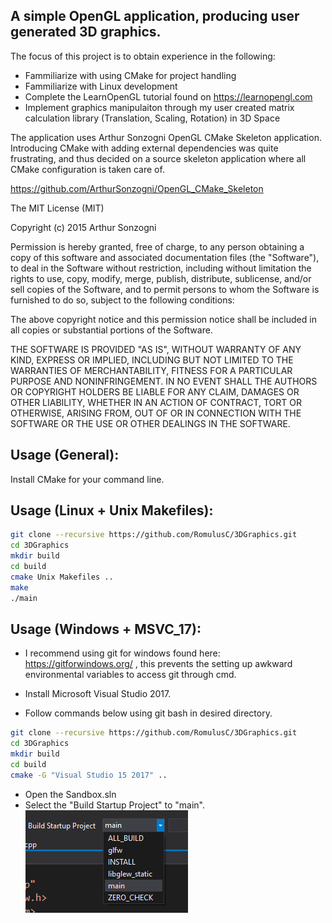## A simple OpenGL application, producing user generated 3D graphics.

The focus of this project is to obtain experience in the following:
* Fammiliarize with using CMake for project handling
* Fammiliarize with Linux development
* Complete the LearnOpenGL tutorial found on https://learnopengl.com
* Implement graphics manipulaiton through my user created matrix calculation library (Translation, Scaling, Rotation) in 3D Space


The application uses Arthur Sonzogni OpenGL CMake Skeleton application. Introducing CMake with adding external dependencies was quite frustrating, and thus decided on a source skeleton application where all CMake configuration is taken care of. 

https://github.com/ArthurSonzogni/OpenGL_CMake_Skeleton

The MIT License (MIT)


Copyright (c) 2015 Arthur Sonzogni


Permission is hereby granted, free of charge, to any person obtaining a copy
of this software and associated documentation files (the "Software"), to deal
in the Software without restriction, including without limitation the rights
to use, copy, modify, merge, publish, distribute, sublicense, and/or sell
copies of the Software, and to permit persons to whom the Software is
furnished to do so, subject to the following conditions:

The above copyright notice and this permission notice shall be included in all
copies or substantial portions of the Software.

THE SOFTWARE IS PROVIDED "AS IS", WITHOUT WARRANTY OF ANY KIND, EXPRESS OR
IMPLIED, INCLUDING BUT NOT LIMITED TO THE WARRANTIES OF MERCHANTABILITY,
FITNESS FOR A PARTICULAR PURPOSE AND NONINFRINGEMENT. IN NO EVENT SHALL THE
AUTHORS OR COPYRIGHT HOLDERS BE LIABLE FOR ANY CLAIM, DAMAGES OR OTHER
LIABILITY, WHETHER IN AN ACTION OF CONTRACT, TORT OR OTHERWISE, ARISING FROM,
OUT OF OR IN CONNECTION WITH THE SOFTWARE OR THE USE OR OTHER DEALINGS IN THE
SOFTWARE.


## Usage (General):
Install CMake for your command line. 

## Usage (Linux + Unix Makefiles):

```bash
git clone --recursive https://github.com/RomulusC/3DGraphics.git
cd 3DGraphics
mkdir build
cd build
cmake Unix Makefiles ..
make
./main
```

## Usage (Windows + MSVC_17):
* I recommend using git for windows found here: https://gitforwindows.org/ ,
this prevents the setting up awkward environmental variables to access git through cmd.

* Install Microsoft Visual Studio 2017.
 * Follow commands below using git bash in desired directory. 
```bash
git clone --recursive https://github.com/RomulusC/3DGraphics.git
cd 3DGraphics
mkdir build
cd build
cmake -G "Visual Studio 15 2017" ..
```
* Open the Sandbox.sln
* Select the "Build Startup Project" to "main". 
![output result](BuildStartupProject.png)




